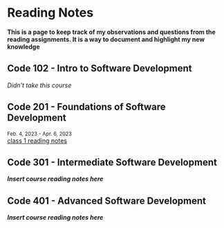 # Reading Notes

**This is a page to keep track of my observations and questions from the reading assignments. It is a way to document and highlight my new knowledge**

## Code 102 - Intro to Software Development
*Didn't take this course*

## Code 201 - Foundations of Software Development
<sub>Feb. 4, 2023 - Apr. 6, 2023</sub>\
[class 1 reading notes](/class-01)

## Code 301 - Intermediate Software Development
***Insert course reading notes here***

## Code 401 - Advanced Software Development
***Insert course reading notes here***

